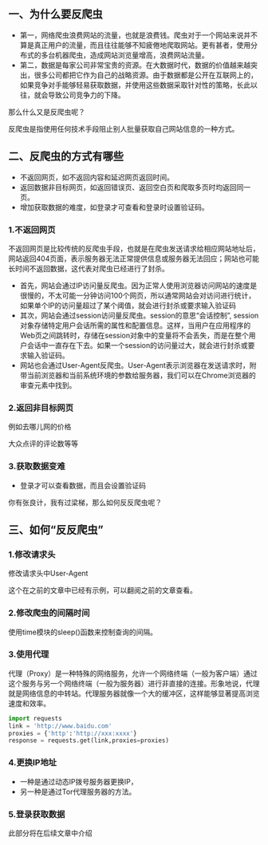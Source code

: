 ## 一、为什么要反爬虫

- 第一，网络爬虫浪费网站的流量，也就是浪费钱。爬虫对于一个网站来说并不算是真正用户的流量，而且往往能够不知疲倦地爬取网站。更有甚者，使用分布式的多台机器爬虫，造成网站浏览量增高，浪费网站流量。
- 第二，数据是每家公司非常宝贵的资源。在大数据时代，数据的价值越来越突出，很多公司都把它作为自己的战略资源。由于数据都是公开在互联网上的，如果竞争对手能够轻易获取数据，并使用这些数据采取针对性的策略，长此以往，就会导致公司竞争力的下降。

那么什么又是反爬虫呢？

反爬虫是指使用任何技术手段阻止别人批量获取自己网站信息的一种方式。

## 二、反爬虫的方式有哪些

- 不返回网页，如不返回内容和延迟网页返回时间。
- 返回数据非目标网页，如返回错误页、返回空白页和爬取多页时均返回同一页。
- 增加获取数据的难度，如登录才可查看和登录时设置验证码。

### 1.不返回网页

不返回网页是比较传统的反爬虫手段，也就是在爬虫发送请求给相应网站地址后，网站返回404页面，表示服务器无法正常提供信息或服务器无法回应；网站也可能长时间不返回数据，这代表对爬虫已经进行了封杀。

- 首先，网站会通过IP访问量反爬虫。因为正常人使用浏览器访问网站的速度是很慢的，不太可能一分钟访问100个网页，所以通常网站会对访问进行统计，如果单个IP的访问量超过了某个阈值，就会进行封杀或要求输入验证码
- 其次，网站会通过session访问量反爬虫。session的意思“会话控制”, session对象存储特定用户会话所需的属性和配置信息。这样，当用户在应用程序的Web页之间跳转时，存储在session对象中的变量将不会丢失，而是在整个用户会话中一直存在下去。如果一个session的访问量过大，就会进行封杀或要求输入验证码。
- 网站也会通过User-Agent反爬虫。User-Agent表示浏览器在发送请求时，附带当前浏览器和当前系统环境的参数给服务器，我们可以在Chrome浏览器的审查元素中找到。

### 2.返回非目标网页

例如去哪儿网的价格

大众点评的评论数等等

###  3.获取数据变难

- 登录才可以查看数据，而且会设置验证码



你有张良计，我有过梁梯，那么如何反反爬虫呢？

## 三、如何“反反爬虫”

### 1.修改请求头

修改请求头中User-Agent

这个在之前的文章中已经有示例，可以翻阅之前的文章查看。

### 2.修改爬虫的间隔时间

使用time模块的sleep()函数来控制查询的间隔。

### 3.使用代理

代理（Proxy）是一种特殊的网络服务，允许一个网络终端（一般为客户端）通过这个服务与另一个网络终端（一般为服务器）进行非直接的连接。形象地说，代理就是网络信息的中转站。代理服务器就像一个大的缓冲区，这样能够显著提高浏览速度和效率。

```python
import requests
link = 'http://www.baidu.com'
proxies = {'http':'http://xxx:xxxx'}
response = requests.get(link,proxies=proxies)
```

###  4.更换IP地址

- 一种是通过动态IP拨号服务器更换IP，
- 另一种是通过Tor代理服务器的方法。

###  5.登录获取数据

此部分将在后续文章中介绍